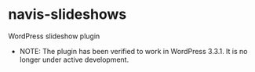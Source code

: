 navis-slideshows
================

WordPress slideshow plugin 

* NOTE: The plugin has been verified to work in WordPress 3.3.1. It is no longer under active development.
